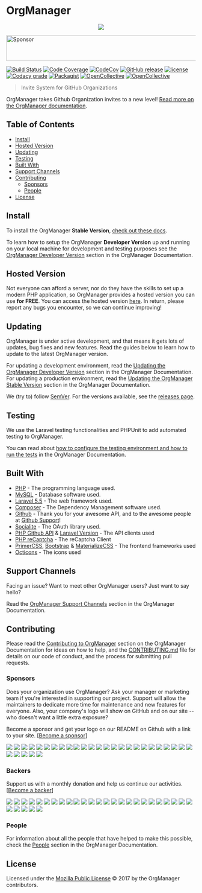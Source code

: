 # OrgManager
<p align="center"><img src="https://raw.githubusercontent.com/orgmanager/branding/master/PNG/orgmanager_Horizontal.png"></p>

<a href="https://app.codesponsor.io/link/SZg7S3pmBM9qjYsat2jPym2f/orgmanager/orgmanager" rel="nofollow"><img src="https://app.codesponsor.io/embed/SZg7S3pmBM9qjYsat2jPym2f/orgmanager/orgmanager.svg" style="width: 888px; height: 68px;" alt="Sponsor" /></a>

[![Build Status](https://travis-ci.org/orgmanager/orgmanager.svg?branch=master)](https://travis-ci.org/orgmanager/orgmanager)
[![Code Coverage](https://scrutinizer-ci.com/g/orgmanager/orgmanager/badges/coverage.png?b=master)](https://scrutinizer-ci.com/g/orgmanager/orgmanager/?branch=master)
[![CodeCov](https://codecov.io/gh/orgmanager/orgmanager/branch/master/graph/badge.svg)](https://codecov.io/gh/orgmanager/orgmanager)
[![GitHub release](https://api.releasepage.co/v1/pages/0af37d75-ff86-4381-8f0d-5590fa8027a1/badge.svg?apiKey=live.QzuQeWHAAvXWoO5h)](http://releases.orgmanager.miguelpiedrafita.com)
[![license](https://img.shields.io/github/license/orgmanager/orgmanager.svg)](LICENSE.md)
[![Codacy grade](https://img.shields.io/codacy/grade/e27821fb6289410b8f58338c7e0bc686.svg)](https://www.codacy.com/app/m1guelpiedrafita/orgmanager/dashboard)
[![Packagist](https://img.shields.io/packagist/v/orgmanager/orgmanager.svg)](https://packagist.org/packages/orgmanager/orgmanager)
[![OpenCollective](https://opencollective.com/orgmanager/backers/badge.svg)](#backers) 
[![OpenCollective](https://opencollective.com/orgmanager/sponsors/badge.svg)](#sponsors)

> Invite System for GitHub Organizations

OrgManager takes Github Organization invites to a new level! [Read more on the OrgManager documentation](https://orgmanager.readme.io/docs/about-orgmanager).

## Table of Contents

- [Install](#install)
- [Hosted Version](#hosted-version)
- [Updating](#updating)
- [Testing](#testing)
- [Built With](#built-with)
- [Support Channels](#support-channels)
- [Contributing](#contributing)
	- [Sponsors](#sponsors)
	- [People](#people)
- [License](#license)

## Install

To install the OrgManager **Stable Version**, [check out these docs](https://orgmanager.readme.io/docs/prod-requirements).

To learn how to setup the OrgManager **Developer Version** up and running on your local machine for development and testing purposes see the [OrgManager Developer Version](https://orgmanager.readme.io/docs/dev-requirements) section in the OrgManager Documentation.

## Hosted Version

Not everyone can afford a server, nor do they have the skills to set up a modern PHP application, so OrgManager provides a hosted version you can use **for FREE**. You can access the hosted version [here](https://orgmanager.miguelpiedrafita.com). In return, please report any bugs you encounter, so we can continue improving!

## Updating

OrgManager is under active development, and that means it gets lots of updates, bug fixes and new features. Read the guides below to learn how to update to the latest OrgManager version.

For updating a development environment, read the [Updating the OrgManager Developer Version](https://orgmanager.readme.io/docs/dev-updating) section in the OrgManager Documentation. For updating a production environment, read the [Updating the OrgManager Stable Version](https://orgmanager.readme.io/docs/prod-updating) section in the OrgManager Documentation.

We (try to) follow [SemVer](http://semver.org/). For the versions available, see the [releases page](https://github.com/orgmanager/orgmanager/releases).

## Testing

We use the Laravel testing functionalities and PHPUnit to add automated testing to OrgManager.

You can read about [how to configure the testing environment and how to run the tests](https://orgmanager.readme.io/docs/testing) in the OrgManager Documentation.


## Built With

* [PHP](https://php.net) - The programming language used.
* [MySQL](https://mysql.com) - Database software used.
* [Laravel 5.5](https://laravel.com) - The web framework used.
* [Composer](https://getcomposer.org) - The Dependency Management software used.
* [Github](https://github.com) - Thank you for your awesome API, and to the awesome people at [Github Support](https://github.com/contact)!
* [Socialite](https://github.com/laravel/socialite) - The OAuth library used.
* [PHP Github API](https://github.com/KnpLabs/php-github-api) & [Laravel Version](https://github.com/GrahamCampbell/Laravel-GitHub) - The API clients used
* [PHP reCaptcha](https://github.com/google/recaptcha) - The reCaptcha Client
* [PrimerCSS](http://primercss.io/), [Bootstrap](https://getbootstrap.com/) & [MaterializeCSS](http://materializecss.com/) - The frontend frameworks used
* [Octicons](https://octicons.github.com/) - The icons used

## Support Channels

Facing an issue? Want to meet other OrgManager users? Just want to say hello?

Read the [OrgManager Support Channels](https://orgmanager.readme.io/docs/orgmanager-support-channels) section in the OrgManager Documentation.

## Contributing

Please read the [Contributing to OrgManager](https://orgmanager.readme.io/docs/contributing-to-orgmanager) section on the OrgManager Documentation for ideas on how to help, and the [CONTRIBUTING.md](https://github.com/orgmanager/orgmanager/blob/master/.github/CONTRIBUTING.md) file for details on our code of conduct, and the process for submitting pull requests.

### Sponsors

Does your organization use OrgManager?  Ask your manager or marketing team if you're interested in supporting our project.  Support will allow the maintainers to dedicate more time for maintenance and new features for everyone.  Also, your company's logo will show on GitHub and on our site -- who doesn't want a little extra exposure?

Become a sponsor and get your logo on our README on Github with a link to your site. [[Become a sponsor](https://opencollective.com/orgmanager#sponsor)]

<a href="https://opencollective.com/orgmanager/sponsor/0/website" target="_blank"><img src="https://opencollective.com/orgmanager/sponsor/0/avatar.svg"></a>
<a href="https://opencollective.com/orgmanager/sponsor/1/website" target="_blank"><img src="https://opencollective.com/orgmanager/sponsor/1/avatar.svg"></a>
<a href="https://opencollective.com/orgmanager/sponsor/2/website" target="_blank"><img src="https://opencollective.com/orgmanager/sponsor/2/avatar.svg"></a>
<a href="https://opencollective.com/orgmanager/sponsor/3/website" target="_blank"><img src="https://opencollective.com/orgmanager/sponsor/3/avatar.svg"></a>
<a href="https://opencollective.com/orgmanager/sponsor/4/website" target="_blank"><img src="https://opencollective.com/orgmanager/sponsor/4/avatar.svg"></a>
<a href="https://opencollective.com/orgmanager/sponsor/5/website" target="_blank"><img src="https://opencollective.com/orgmanager/sponsor/5/avatar.svg"></a>
<a href="https://opencollective.com/orgmanager/sponsor/6/website" target="_blank"><img src="https://opencollective.com/orgmanager/sponsor/6/avatar.svg"></a>
<a href="https://opencollective.com/orgmanager/sponsor/7/website" target="_blank"><img src="https://opencollective.com/orgmanager/sponsor/7/avatar.svg"></a>
<a href="https://opencollective.com/orgmanager/sponsor/8/website" target="_blank"><img src="https://opencollective.com/orgmanager/sponsor/8/avatar.svg"></a>
<a href="https://opencollective.com/orgmanager/sponsor/9/website" target="_blank"><img src="https://opencollective.com/orgmanager/sponsor/9/avatar.svg"></a>
<a href="https://opencollective.com/orgmanager/sponsor/10/website" target="_blank"><img src="https://opencollective.com/orgmanager/sponsor/10/avatar.svg"></a>
<a href="https://opencollective.com/orgmanager/sponsor/11/website" target="_blank"><img src="https://opencollective.com/orgmanager/sponsor/11/avatar.svg"></a>
<a href="https://opencollective.com/orgmanager/sponsor/12/website" target="_blank"><img src="https://opencollective.com/orgmanager/sponsor/12/avatar.svg"></a>
<a href="https://opencollective.com/orgmanager/sponsor/13/website" target="_blank"><img src="https://opencollective.com/orgmanager/sponsor/13/avatar.svg"></a>
<a href="https://opencollective.com/orgmanager/sponsor/14/website" target="_blank"><img src="https://opencollective.com/orgmanager/sponsor/14/avatar.svg"></a>
<a href="https://opencollective.com/orgmanager/sponsor/15/website" target="_blank"><img src="https://opencollective.com/orgmanager/sponsor/15/avatar.svg"></a>
<a href="https://opencollective.com/orgmanager/sponsor/16/website" target="_blank"><img src="https://opencollective.com/orgmanager/sponsor/16/avatar.svg"></a>
<a href="https://opencollective.com/orgmanager/sponsor/17/website" target="_blank"><img src="https://opencollective.com/orgmanager/sponsor/17/avatar.svg"></a>
<a href="https://opencollective.com/orgmanager/sponsor/18/website" target="_blank"><img src="https://opencollective.com/orgmanager/sponsor/18/avatar.svg"></a>
<a href="https://opencollective.com/orgmanager/sponsor/19/website" target="_blank"><img src="https://opencollective.com/orgmanager/sponsor/19/avatar.svg"></a>
<a href="https://opencollective.com/orgmanager/sponsor/20/website" target="_blank"><img src="https://opencollective.com/orgmanager/sponsor/20/avatar.svg"></a>
<a href="https://opencollective.com/orgmanager/sponsor/21/website" target="_blank"><img src="https://opencollective.com/orgmanager/sponsor/21/avatar.svg"></a>
<a href="https://opencollective.com/orgmanager/sponsor/22/website" target="_blank"><img src="https://opencollective.com/orgmanager/sponsor/22/avatar.svg"></a>
<a href="https://opencollective.com/orgmanager/sponsor/23/website" target="_blank"><img src="https://opencollective.com/orgmanager/sponsor/23/avatar.svg"></a>
<a href="https://opencollective.com/orgmanager/sponsor/24/website" target="_blank"><img src="https://opencollective.com/orgmanager/sponsor/24/avatar.svg"></a>
<a href="https://opencollective.com/orgmanager/sponsor/25/website" target="_blank"><img src="https://opencollective.com/orgmanager/sponsor/25/avatar.svg"></a>
<a href="https://opencollective.com/orgmanager/sponsor/26/website" target="_blank"><img src="https://opencollective.com/orgmanager/sponsor/26/avatar.svg"></a>
<a href="https://opencollective.com/orgmanager/sponsor/27/website" target="_blank"><img src="https://opencollective.com/orgmanager/sponsor/27/avatar.svg"></a>
<a href="https://opencollective.com/orgmanager/sponsor/28/website" target="_blank"><img src="https://opencollective.com/orgmanager/sponsor/28/avatar.svg"></a>
<a href="https://opencollective.com/orgmanager/sponsor/29/website" target="_blank"><img src="https://opencollective.com/orgmanager/sponsor/29/avatar.svg"></a>

### Backers

Support us with a monthly donation and help us continue our activities. [[Become a backer](https://opencollective.com/orgmanager#backer)]

<a href="https://opencollective.com/orgmanager/backer/0/website" target="_blank"><img src="https://opencollective.com/orgmanager/backer/0/avatar.svg"></a>
<a href="https://opencollective.com/orgmanager/backer/1/website" target="_blank"><img src="https://opencollective.com/orgmanager/backer/1/avatar.svg"></a>
<a href="https://opencollective.com/orgmanager/backer/2/website" target="_blank"><img src="https://opencollective.com/orgmanager/backer/2/avatar.svg"></a>
<a href="https://opencollective.com/orgmanager/backer/3/website" target="_blank"><img src="https://opencollective.com/orgmanager/backer/3/avatar.svg"></a>
<a href="https://opencollective.com/orgmanager/backer/4/website" target="_blank"><img src="https://opencollective.com/orgmanager/backer/4/avatar.svg"></a>
<a href="https://opencollective.com/orgmanager/backer/5/website" target="_blank"><img src="https://opencollective.com/orgmanager/backer/5/avatar.svg"></a>
<a href="https://opencollective.com/orgmanager/backer/6/website" target="_blank"><img src="https://opencollective.com/orgmanager/backer/6/avatar.svg"></a>
<a href="https://opencollective.com/orgmanager/backer/7/website" target="_blank"><img src="https://opencollective.com/orgmanager/backer/7/avatar.svg"></a>
<a href="https://opencollective.com/orgmanager/backer/8/website" target="_blank"><img src="https://opencollective.com/orgmanager/backer/8/avatar.svg"></a>
<a href="https://opencollective.com/orgmanager/backer/9/website" target="_blank"><img src="https://opencollective.com/orgmanager/backer/9/avatar.svg"></a>
<a href="https://opencollective.com/orgmanager/backer/10/website" target="_blank"><img src="https://opencollective.com/orgmanager/backer/10/avatar.svg"></a>
<a href="https://opencollective.com/orgmanager/backer/11/website" target="_blank"><img src="https://opencollective.com/orgmanager/backer/11/avatar.svg"></a>
<a href="https://opencollective.com/orgmanager/backer/12/website" target="_blank"><img src="https://opencollective.com/orgmanager/backer/12/avatar.svg"></a>
<a href="https://opencollective.com/orgmanager/backer/13/website" target="_blank"><img src="https://opencollective.com/orgmanager/backer/13/avatar.svg"></a>
<a href="https://opencollective.com/orgmanager/backer/14/website" target="_blank"><img src="https://opencollective.com/orgmanager/backer/14/avatar.svg"></a>
<a href="https://opencollective.com/orgmanager/backer/15/website" target="_blank"><img src="https://opencollective.com/orgmanager/backer/15/avatar.svg"></a>
<a href="https://opencollective.com/orgmanager/backer/16/website" target="_blank"><img src="https://opencollective.com/orgmanager/backer/16/avatar.svg"></a>
<a href="https://opencollective.com/orgmanager/backer/17/website" target="_blank"><img src="https://opencollective.com/orgmanager/backer/17/avatar.svg"></a>
<a href="https://opencollective.com/orgmanager/backer/18/website" target="_blank"><img src="https://opencollective.com/orgmanager/backer/18/avatar.svg"></a>
<a href="https://opencollective.com/orgmanager/backer/19/website" target="_blank"><img src="https://opencollective.com/orgmanager/backer/19/avatar.svg"></a>
<a href="https://opencollective.com/orgmanager/backer/20/website" target="_blank"><img src="https://opencollective.com/orgmanager/backer/20/avatar.svg"></a>
<a href="https://opencollective.com/orgmanager/backer/21/website" target="_blank"><img src="https://opencollective.com/orgmanager/backer/21/avatar.svg"></a>
<a href="https://opencollective.com/orgmanager/backer/22/website" target="_blank"><img src="https://opencollective.com/orgmanager/backer/22/avatar.svg"></a>
<a href="https://opencollective.com/orgmanager/backer/23/website" target="_blank"><img src="https://opencollective.com/orgmanager/backer/23/avatar.svg"></a>
<a href="https://opencollective.com/orgmanager/backer/24/website" target="_blank"><img src="https://opencollective.com/orgmanager/backer/24/avatar.svg"></a>
<a href="https://opencollective.com/orgmanager/backer/25/website" target="_blank"><img src="https://opencollective.com/orgmanager/backer/25/avatar.svg"></a>
<a href="https://opencollective.com/orgmanager/backer/26/website" target="_blank"><img src="https://opencollective.com/orgmanager/backer/26/avatar.svg"></a>
<a href="https://opencollective.com/orgmanager/backer/27/website" target="_blank"><img src="https://opencollective.com/orgmanager/backer/27/avatar.svg"></a>
<a href="https://opencollective.com/orgmanager/backer/28/website" target="_blank"><img src="https://opencollective.com/orgmanager/backer/28/avatar.svg"></a>
<a href="https://opencollective.com/orgmanager/backer/29/website" target="_blank"><img src="https://opencollective.com/orgmanager/backer/29/avatar.svg"></a>

### People

For information about all the people that have helped to make this possible, check the [People](https://orgmanager.readme.io/docs/people) section in the OrgManager Documentation.

## License

Licensed under the [Mozilla Public License](LICENSE.md) © 2017 by the OrgManager contributors.
